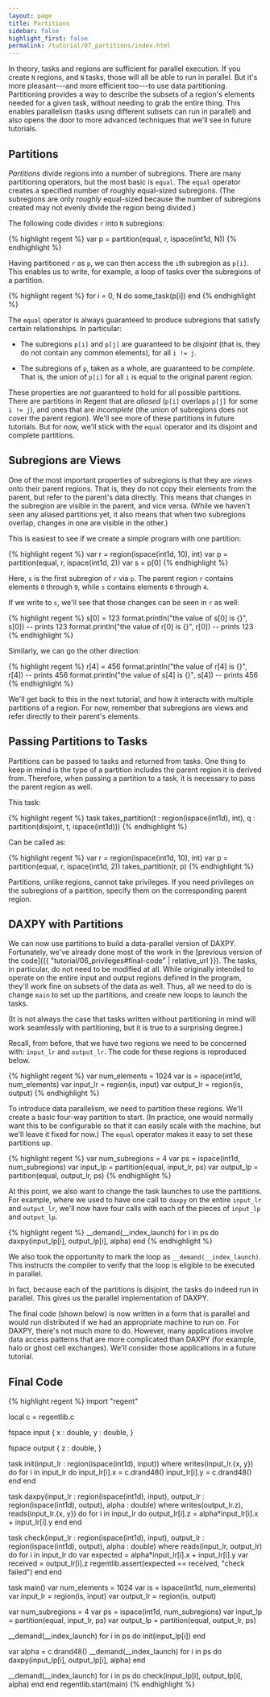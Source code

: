 ```yaml
---
layout: page
title: Partitions
sidebar: false
highlight_first: false
permalink: /tutorial/07_partitions/index.html
---
```


In theory, tasks and regions are sufficient for parallel execution. If
you create `N` regions, and `N` tasks, those will all be able to run
in parallel. But it's more pleasant---and more efficient too---to use
data partitioning. Partitioning provides a way to describe the subsets
of a region's elements needed for a given task, without needing to
grab the entire thing. This enables parallelism (tasks using different
subsets can run in parallel) and also opens the door to more advanced
techniques that we'll see in future tutorials.

## Partitions

*Partitions* divide regions into a number of subregions. There are
many partitioning operators, but the most basic is `equal`. The
`equal` operator creates a specified number of roughly equal-sized
subregions. (The subregions are only *roughly* equal-sized because the
number of subregions created may not evenly divide the region being
divided.)

The following code divides `r` into `N` subregions:

{% highlight regent %}
var p = partition(equal, r, ispace(int1d, N))
{% endhighlight %}

Having partitioned `r` as `p`, we can then access the `i`th subregion
as `p[i]`. This enables us to write, for example, a loop of tasks over
the subregions of a partition.

{% highlight regent %}
for i = 0, N do
  some_task(p[i])
end
{% endhighlight %}

The `equal` operator is always guaranteed to produce subregions that
satisfy certain relationships. In particular:

  * The subregions `p[i]` and `p[j]` are guaranteed to be *disjoint*
    (that is, they do not contain any common elements), for all `i !=
    j`.

  * The subregions of `p`, taken as a whole, are guaranteed to be
    *complete*. That is, the union of `p[i]` for all `i` is equal to
    the original parent region.

These properties are *not* guaranteed to hold for all possible
partitions. There are partitions in Regent that are *aliased* (`p[i]`
overlaps `p[j]` for some `i != j`), and ones that are *incomplete*
(the union of subregions does not cover the parent region). We'll see
more of these partitions in future tutorials. But for now, we'll stick
with the `equal` operator and its disjoint and complete partitions.

## Subregions are Views

One of the most important properties of subregions is that they are
*views* onto their parent regions. That is, they do not copy their
elements from the parent, but refer to the parent's data
directly. This means that changes in the subregion are visible in the
parent, and vice versa. (While we haven't seen any aliased partitions
yet, it also means that when two subregions overlap, changes in one
are visible in the other.)

This is easiest to see if we create a simple program with one
partition:

{% highlight regent %}
var r = region(ispace(int1d, 10), int)
var p = partition(equal, r, ispace(int1d, 2))
var s = p[0]
{% endhighlight %}

Here, `s` is the first subregion of `r` via `p`. The parent region `r`
contains elements `0` through `9`, while `s` contains elements `0`
through `4`.

If we write to `s`, we'll see that those changes can be seen in `r` as
well:

{% highlight regent %}
s[0] = 123
format.println("the value of s[0] is {}", s[0]) -- prints 123
format.println("the value of r[0] is {}", r[0]) -- prints 123
{% endhighlight %}

Similarly, we can go the other direction:

{% highlight regent %}
r[4] = 456
format.println("the value of r[4] is {}", r[4]) -- prints 456
format.println("the value of s[4] is {}", s[4]) -- prints 456
{% endhighlight %}

We'll get back to this in the next tutorial, and how it interacts with
multiple partitions of a region. For now, remember that subregions are
views and refer directly to their parent's elements.

## Passing Partitions to Tasks

Partitions can be passed to tasks and returned from tasks. One thing
to keep in mind is the type of a partition includes the parent region
it is derived from. Therefore, when passing a partition to a task, it
is necessary to pass the parent region as well.

This task:

{% highlight regent %}
task takes_partition(t : region(ispace(int1d), int),
                     q : partition(disjoint, t, ispace(int1d)))
{% endhighlight %}

Can be called as:

{% highlight regent %}
var r = region(ispace(int1d, 10), int)
var p = partition(equal, r, ispace(int1d, 2))
takes_partition(r, p)
{% endhighlight %}

Partitions, unlike regions, cannot take privileges. If you need
privileges on the subregions of a partition, specify them on the
corresponding parent region.

## DAXPY with Partitions

We can now use partitions to build a data-parallel version of
DAXPY. Fortunately, we've already done most of the work in the
[previous version of the code]({{ "tutorial/06_privileges#final-code"
| relative_url }}). The tasks, in particular, do not need to be
modified at all. While originally intended to operate on the entire
input and output regions defined in the program, they'll work fine on
subsets of the data as well. Thus, all we need to do is change `main`
to set up the partitions, and create new loops to launch the tasks.

(It is not always the case that tasks written without partitioning in
mind will work seamlessly with partitioning, but it is true to a
surprising degree.)

Recall, from before, that we have two regions we need to be concerned
with: `input_lr` and `output_lr`. The code for these regions is
reproduced below.

{% highlight regent %}
var num_elements = 1024
var is = ispace(int1d, num_elements)
var input_lr = region(is, input)
var output_lr = region(is, output)
{% endhighlight %}

To introduce data parallelism, we need to partition these
regions. We'll create a basic four-way partition to start. (In
practice, one would normally want this to be configurable so that it
can easily scale with the machine, but we'll leave it fixed for now.)
The `equal` operator makes it easy to set these partitions up.

{% highlight regent %}
var num_subregions = 4
var ps = ispace(int1d, num_subregions)
var input_lp = partition(equal, input_lr, ps)
var output_lp = partition(equal, output_lr, ps)
{% endhighlight %}

At this point, we also want to change the task launches to use the
partitions. For example, where we used to have one call to `daxpy` on
the entire `input_lr` and `output_lr`, we'll now have four calls with
each of the pieces of `input_lp` and `output_lp`.

{% highlight regent %}
__demand(__index_launch)
for i in ps do
  daxpy(input_lp[i], output_lp[i], alpha)
end
{% endhighlight %}

We also took the opportunity to mark the loop as
`__demand(__index_launch)`. This instructs the compiler to verify that
the loop is eligible to be executed in parallel.

In fact, because each of the partitions is disjoint, the tasks do
indeed run in parallel. This gives us the parallel implementation of
DAXPY.

The final code (shown below) is now written in a form that is parallel
and would run distributed if we had an appropriate machine to run
on. For DAXPY, there's not much more to do. However, many applications
involve data access patterns that are more complicated than DAXPY (for
example, halo or ghost cell exchanges). We'll consider those
applications in a future tutorial.

## Final Code

{% highlight regent %}
import "regent"

local c = regentlib.c

fspace input {
  x : double,
  y : double,
}

fspace output {
  z : double,
}

task init(input_lr : region(ispace(int1d), input))
where writes(input_lr.{x, y}) do
  for i in input_lr do
    input_lr[i].x = c.drand48()
    input_lr[i].y = c.drand48()
  end
end

task daxpy(input_lr : region(ispace(int1d), input),
           output_lr : region(ispace(int1d), output),
           alpha : double)
where writes(output_lr.z), reads(input_lr.{x, y}) do
  for i in input_lr do
    output_lr[i].z = alpha*input_lr[i].x + input_lr[i].y
  end
end

task check(input_lr : region(ispace(int1d), input),
           output_lr : region(ispace(int1d), output),
           alpha : double)
where reads(input_lr, output_lr) do
  for i in input_lr do
    var expected = alpha*input_lr[i].x + input_lr[i].y
    var received = output_lr[i].z
    regentlib.assert(expected == received, "check failed")
  end
end

task main()
  var num_elements = 1024
  var is = ispace(int1d, num_elements)
  var input_lr = region(is, input)
  var output_lr = region(is, output)

  var num_subregions = 4
  var ps = ispace(int1d, num_subregions)
  var input_lp = partition(equal, input_lr, ps)
  var output_lp = partition(equal, output_lr, ps)

  __demand(__index_launch)
  for i in ps do
    init(input_lp[i])
  end

  var alpha = c.drand48()
  __demand(__index_launch)
  for i in ps do
    daxpy(input_lp[i], output_lp[i], alpha)
  end

  __demand(__index_launch)
  for i in ps do
    check(input_lp[i], output_lp[i], alpha)
  end
end
regentlib.start(main)
{% endhighlight %}
